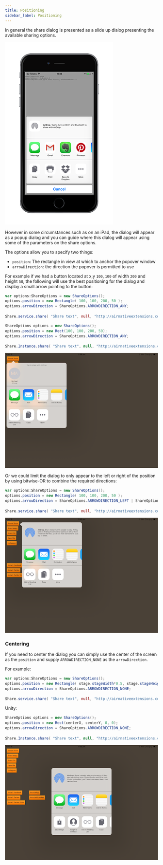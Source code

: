 ```yaml
---
title: Positioning
sidebar_label: Positioning
---
```



In general the share dialog is presented as a slide up dialog presenting the available sharing options.

![](images/Share_shareFile_ios_framed.png)

However in some circumstances such as on an iPad, the dialog will appear as a popup dialog and you can 
guide where this dialog will appear using some of the parameters on the share options.

The options allow you to specify two things:

- `position`: The rectangle in view at which to anchor the popover window
- `arrowDirection`: the direction the popover is permitted to use



For example if we had a button located at x,y `100,100` of width `200` and height `50`, 
the following will use the best positioning for the dialog and display a small arrow pointing 
to the button:


```actionscript  title="AIR"
var options:ShareOptions = new ShareOptions();
options.position = new Rectangle( 100, 100, 200, 50 );
options.arrowDirection = ShareOptions.ARROWDIRECTION_ANY;

Share.service.share( "Share text", null, "http://airnativeextensions.com", options );
```

```csharp  title="Unity"
ShareOptions options = new ShareOptions();
options.position = new Rect(100, 100, 200, 50);
options.arrowDirection = ShareOptions.ARROWDIRECTION_ANY;

Share.Instance.share( "Share text", null, "http://airnativeextensions.com", options );
```


![](images/Share_ios_positioning_any.png)


Or we could limit the dialog to only appear to the left or right of the position by using 
bitwise-OR to combine the required directions:


```actionscript title="AIR"
var options:ShareOptions = new ShareOptions();
options.position = new Rectangle( 100, 100, 200, 50 );
options.arrowDirection = ShareOptions.ARROWDIRECTION_LEFT | ShareOptions.ARROWDIRECTION_RIGHT;

Share.service.share( "Share text", null, "http://airnativeextensions.com", options );
```

![](images/Share_ios_positioning_left.png)





### Centering

If you need to center the dialog you can simply use the center of the screen as the `position` and supply 
`ARROWDIRECTION_NONE` as the `arrowDirection`.

For example:


```actionscript title="AIR"
var options:ShareOptions = new ShareOptions();
options.position = new Rectangle( stage.stageWidth*0.5, stage.stageHeight * 0.5, 0, 0 );
options.arrowDirection = ShareOptions.ARROWDIRECTION_NONE;

Share.service.share( "Share text", null, "http://airnativeextensions.com", options );
```

Unity: 

```csharp  title="Unity"
ShareOptions options = new ShareOptions();
options.position = new Rect(centerX, centerY, 0, 0);
options.arrowDirection = ShareOptions.ARROWDIRECTION_NONE;

Share.Instance.share( "Share text", null, "http://airnativeextensions.com", options );
```


![](images/Share_ios_positioning_centered.png)




